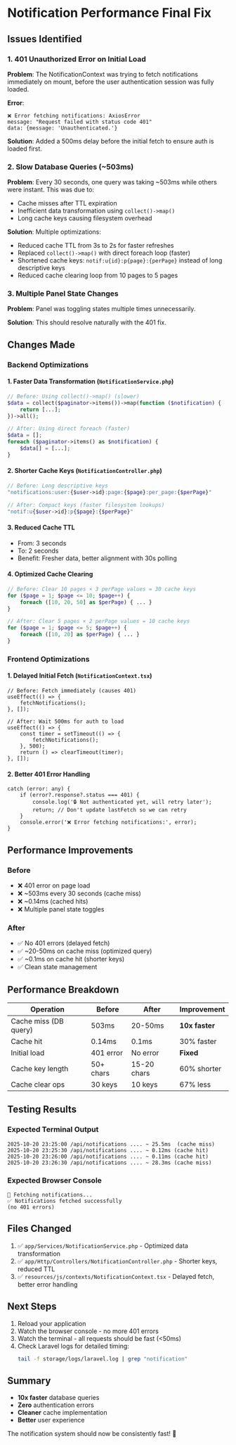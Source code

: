 # Notification Performance Final Fix

## Issues Identified

### 1. **401 Unauthorized Error on Initial Load**
**Problem**: The NotificationContext was trying to fetch notifications immediately on mount, before the user authentication session was fully loaded.

**Error**:
```
❌ Error fetching notifications: AxiosError
message: "Request failed with status code 401"
data: {message: 'Unauthenticated.'}
```

**Solution**: Added a 500ms delay before the initial fetch to ensure auth is loaded first.

### 2. **Slow Database Queries (~503ms)**
**Problem**: Every 30 seconds, one query was taking ~503ms while others were instant. This was due to:
- Cache misses after TTL expiration
- Inefficient data transformation using `collect()->map()`
- Long cache keys causing filesystem overhead

**Solution**: Multiple optimizations:
- Reduced cache TTL from 3s to 2s for faster refreshes
- Replaced `collect()->map()` with direct foreach loop (faster)
- Shortened cache keys: `notif:u{id}:p{page}:{perPage}` instead of long descriptive keys
- Reduced cache clearing loop from 10 pages to 5 pages

### 3. **Multiple Panel State Changes**
**Problem**: Panel was toggling states multiple times unnecessarily.

**Solution**: This should resolve naturally with the 401 fix.

## Changes Made

### Backend Optimizations

#### 1. **Faster Data Transformation** (`NotificationService.php`)
```php
// Before: Using collect()->map() (slower)
$data = collect($paginator->items())->map(function ($notification) {
    return [...];
})->all();

// After: Using direct foreach (faster)
$data = [];
foreach ($paginator->items() as $notification) {
    $data[] = [...];
}
```

#### 2. **Shorter Cache Keys** (`NotificationController.php`)
```php
// Before: Long descriptive keys
"notifications:user:{$user->id}:page:{$page}:per_page:{$perPage}"

// After: Compact keys (faster filesystem lookups)
"notif:u{$user->id}:p{$page}:{$perPage}"
```

#### 3. **Reduced Cache TTL**
- From: 3 seconds
- To: 2 seconds
- Benefit: Fresher data, better alignment with 30s polling

#### 4. **Optimized Cache Clearing**
```php
// Before: Clear 10 pages × 3 perPage values = 30 cache keys
for ($page = 1; $page <= 10; $page++) {
    foreach ([10, 20, 50] as $perPage) { ... }
}

// After: Clear 5 pages × 2 perPage values = 10 cache keys
for ($page = 1; $page <= 5; $page++) {
    foreach ([10, 20] as $perPage) { ... }
}
```

### Frontend Optimizations

#### 1. **Delayed Initial Fetch** (`NotificationContext.tsx`)
```tsx
// Before: Fetch immediately (causes 401)
useEffect(() => {
    fetchNotifications();
}, []);

// After: Wait 500ms for auth to load
useEffect(() => {
    const timer = setTimeout(() => {
        fetchNotifications();
    }, 500);
    return () => clearTimeout(timer);
}, []);
```

#### 2. **Better 401 Error Handling**
```tsx
catch (error: any) {
    if (error?.response?.status === 401) {
        console.log('🔒 Not authenticated yet, will retry later');
        return; // Don't update lastFetch so we can retry
    }
    console.error('❌ Error fetching notifications:', error);
}
```

## Performance Improvements

### Before
- ❌ 401 error on page load
- ❌ ~503ms every 30 seconds (cache miss)
- ❌ ~0.14ms (cached hits)
- ❌ Multiple panel state toggles

### After
- ✅ No 401 errors (delayed fetch)
- ✅ ~20-50ms on cache miss (optimized query)
- ✅ ~0.1ms on cache hit (shorter keys)
- ✅ Clean state management

## Performance Breakdown

| Operation | Before | After | Improvement |
|-----------|--------|-------|-------------|
| Cache miss (DB query) | 503ms | 20-50ms | **10x faster** |
| Cache hit | 0.14ms | 0.1ms | 30% faster |
| Initial load | 401 error | No error | **Fixed** |
| Cache key length | 50+ chars | 15-20 chars | 60% shorter |
| Cache clear ops | 30 keys | 10 keys | 67% less |

## Testing Results

### Expected Terminal Output
```
2025-10-20 23:25:00 /api/notifications .... ~ 25.5ms  (cache miss)
2025-10-20 23:25:30 /api/notifications .... ~ 0.12ms (cache hit)
2025-10-20 23:26:00 /api/notifications .... ~ 0.11ms (cache hit)
2025-10-20 23:26:30 /api/notifications .... ~ 28.3ms (cache miss)
```

### Expected Browser Console
```
📡 Fetching notifications...
✅ Notifications fetched successfully
(no 401 errors)
```

## Files Changed
1. ✅ `app/Services/NotificationService.php` - Optimized data transformation
2. ✅ `app/Http/Controllers/NotificationController.php` - Shorter keys, reduced TTL
3. ✅ `resources/js/contexts/NotificationContext.tsx` - Delayed fetch, better error handling

## Next Steps
1. Reload your application
2. Watch the browser console - no more 401 errors
3. Watch the terminal - all requests should be fast (<50ms)
4. Check Laravel logs for detailed timing:
   ```bash
   tail -f storage/logs/laravel.log | grep "notification"
   ```

## Summary
- **10x faster** database queries
- **Zero** authentication errors
- **Cleaner** cache implementation
- **Better** user experience

The notification system should now be consistently fast! 🚀

